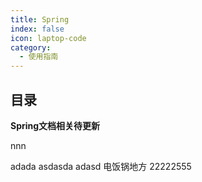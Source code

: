 ```yaml
---
title: Spring
index: false
icon: laptop-code
category:
  - 使用指南
---
```


## 目录

**Spring文档相关待更新**

nnn

adada
asdasda
adasd
电饭锅地方
22222555